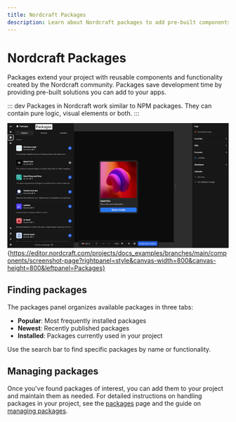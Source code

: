 ```yaml
---
title: Nordcraft Packages
description: Learn about Nordcraft packages to add pre-built components and functionality to your projects, and how to browse popular, new and installed extensions.
---
```


# Nordcraft Packages

Packages extend your project with reusable components and functionality created by the Nordcraft community. Packages save development time by providing pre-built solutions you can add to your apps.

::: dev
Packages in Nordcraft work similar to NPM packages. They can contain pure logic, visual elements or both.
:::

![The Nordcraft editor showing the packages sidebar open, showing a list of available packages below a search input field. Each package in the list shows an image, title, author, description, number of likes and an install button.|16/9](packages.webp 'Packages'){https://editor.nordcraft.com/projects/docs_examples/branches/main/components/screenshot-page?rightpanel=style&canvas-width=800&canvas-height=800&leftpanel=Packages}

## Finding packages

The packages panel organizes available packages in three tabs:

- **Popular**: Most frequently installed packages
- **Newest**: Recently published packages
- **Installed**: Packages currently used in your project

Use the search bar to find specific packages by name or functionality.

## Managing packages

Once you've found packages of interest, you can add them to your project and maintain them as needed. For detailed instructions on handling packages in your project, see the [packages](/packages/overview) page and the guide on [managing packages](/packages/managing-packages).
